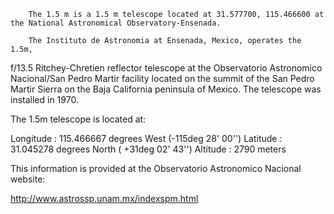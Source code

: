 
        The 1.5 m is a 1.5 m telescope located at 31.577700, 115.466600 at the National Astronomical Observatory-Ensenada.
        
        The Instituto de Astronomia at Ensenada, Mexico, operates the 1.5m,
f/13.5 Ritchey-Chretien reflector telescope at the Observatorio
Astronomico Nacional/San Pedro Martir facility located on the summit
of the San Pedro Martir Sierra on the Baja California peninsula of
Mexico.  The telescope was installed in 1970. 

The 1.5m telescope is located at:
   
  Longitude  :   115.466667 degrees West  (-115deg 28' 00'')
  Latitude   :    31.045278 degrees North ( +31deg 02' 43'')
  Altitude   :  2790 meters                
     
This information is provided at the Observatorio Astronomico 
Nacional website:
 
  http://www.astrossp.unam.mx/indexspm.html 


        